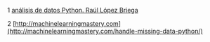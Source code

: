1 [análisis de datos Python. Raúl López Briega](http://relopezbriega.github.io/blog/2016/03/13/analisis-de-datos-cuantitativos-con-python/)

2 [http://machinelearningmastery.com](http://machinelearningmastery.com/handle-missing-data-python/)
